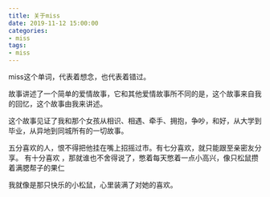 ```yaml
---
title: 关于miss
date: 2019-11-12 15:00:00
categories:
- miss
tags:
- miss
---
```



miss这个单词，代表着想念，也代表着错过。

故事讲述了一个简单的爱情故事，它和其他爱情故事所不同的是，这个故事来自我的回忆，这个故事由我来讲述。

这个故事见证了我和那个女孩从相识、相遇、牵手、拥抱，争吵，和好，从大学到毕业，从异地到同城所有的一切故事。

五分喜欢的人，恨不得把他挂在嘴上招摇过市。有七分喜欢，就只能跟至亲密友分享。 有十分喜欢 ，那就谁也不舍得说了，憋着每天憋着一点小高兴，像只松鼠攒着满腮帮子的果仁

我就像是那只快乐的小松鼠，心里装满了对她的喜欢。
